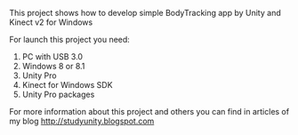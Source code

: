 This project shows how to develop simple BodyTracking app by Unity and Kinect v2 for Windows

For launch this project you need:
1) PC with USB 3.0
2) Windows 8 or 8.1
3) Unity Pro
4) Kinect for Windows SDK
5) Unity Pro packages

For more information about this project and others you can find in articles of my blog http://studyunity.blogspot.com
